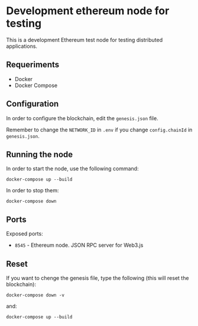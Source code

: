# Development ethereum node for testing

This is a development Ethereum test node for testing distributed applications.

## Requeriments

 - Docker
 - Docker Compose

## Configuration

In order to configure the blockchain, edit the `genesis.json` file.

Remember to change the `NETWORK_ID` in `.env` if you change `config.chainId` in `genesis.json`.


## Running the node

In order to start the node, use the following command:

```
docker-compose up --build
```

In order to stop them:

```
docker-compose down
```

## Ports

Exposed ports:

 - `8545` - Ethereum node. JSON RPC server for Web3.js

## Reset 

If you want to chenge the genesis file, type the following (this will reset the blockchain):

```
docker-compose down -v
```

and:

```
docker-compose up --build
```


